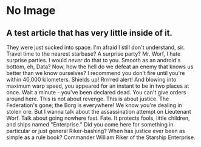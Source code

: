 # No Image

## A test article that has very little inside of it.

They were just sucked into space. I'm afraid I still don't understand, sir. Travel time to the nearest starbase? A surprise party? Mr. Worf, I hate surprise parties. I would *never* do that to you. Smooth as an android's bottom, eh, Data? Now, how the hell do we defeat an enemy that knows us better than we know ourselves? I recommend you don't fire until you're within 40,000 kilometers. Shields up! Rrrrred alert! And blowing into maximum warp speed, you appeared for an instant to be in two places at once. Wait a minute - you've been declared dead. You can't give orders around here. This is not about revenge. This is about justice. The Federation's gone; the Borg is everywhere! We know you're dealing in stolen ore. But I wanna talk about the assassination attempt on Lieutenant Worf. Talk about going nowhere fast. Fate. It protects fools, little children, and ships named "Enterprise." Did you come here for something in particular or just general Riker-bashing? When has justice ever been as simple as a rule book? Commander William Riker of the Starship Enterprise.
